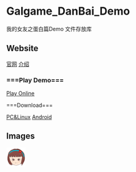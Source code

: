 # Galgame_DanBai_Demo
我的女友之蛋白篇Demo 文件存放库

## Website
[官网](https://game.dbhg.top/My%20Girlfriend%20DanBai/)
[介绍](https://game.dbhg.top/My%20Girlfriend%20DanBai/about/)

### ===Play Demo===

[Play Online](https://api.alwolf.cn/Galgame_DanBai_Demo/)

===Download===

[PC&Linux](https://github.com/yalwolf/Galgame_DanBai_Demo/releases/tag/Windows)
[Android](https://github.com/yalwolf/Galgame_DanBai_Demo/releases/tag/Android)

## Images
<img src="window_icon.png" width="10%" height="10%">
